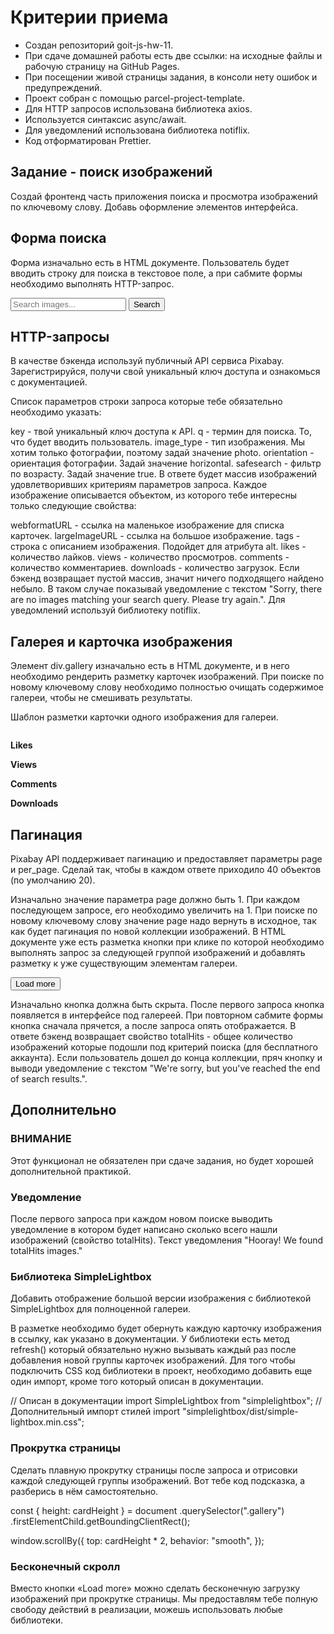 # Критерии приема 
- Создан репозиторий goit-js-hw-11. 
- При сдаче домашней работы есть две ссылки: на исходные файлы и рабочую страницу на GitHub Pages. 
- При посещении живой страницы задания, в консоли нету ошибок и предупреждений. 
- Проект собран с помощью parcel-project-template. 
- Для HTTP запросов использована библиотека axios. 
- Используется синтаксис async/await. 
- Для уведомлений использована библиотека notiflix. 
- Код отформатирован Prettier.

## Задание - поиск изображений

Создай фронтенд часть приложения поиска и просмотра изображений по ключевому слову. Добавь оформление элементов интерфейса.

## Форма поиска

Форма изначально есть в HTML документе. Пользователь будет вводить строку для
поиска в текстовое поле, а при сабмите формы необходимо выполнять HTTP-запрос.

   <form class="search-form" id="search-form">
     <input
       type="text"
       name="searchQuery"
       autocomplete="off"
       placeholder="Search images..."
     />
     <button type="submit">Search</button>
   </form>

## HTTP-запросы

В качестве бэкенда используй публичный API сервиса Pixabay. Зарегистрируйся,
получи свой уникальный ключ доступа и ознакомься с документацией.

Список параметров строки запроса которые тебе обязательно необходимо указать:

key - твой уникальный ключ доступа к API. q - термин для поиска. То, что будет
вводить пользователь. image_type - тип изображения. Мы хотим только фотографии,
поэтому задай значение photo. orientation - ориентация фотографии. Задай
значение horizontal. safesearch - фильтр по возрасту. Задай значение true. В
ответе будет массив изображений удовлетворивших критериям параметров запроса.
Каждое изображение описывается объектом, из которого тебе интересны только
следующие свойства:

webformatURL - ссылка на маленькое изображение для списка карточек.
largeImageURL - ссылка на большое изображение. tags - строка с описанием
изображения. Подойдет для атрибута alt. likes - количество лайков. views -
количество просмотров. comments - количество комментариев. downloads -
количество загрузок. Если бэкенд возвращает пустой массив, значит ничего
подходящего найдено небыло. В таком случае показывай уведомление с текстом
"Sorry, there are no images matching your search query. Please try again.". Для
уведомлений используй библиотеку notiflix.

## Галерея и карточка изображения

Элемент div.gallery изначально есть в HTML документе, и в него необходимо
рендерить разметку карточек изображений. При поиске по новому ключевому слову
необходимо полностью очищать содержимое галереи, чтобы не смешивать результаты.

<div class="gallery">
  <!-- Карточки изображений -->
</div>

Шаблон разметки карточки одного изображения для галереи.

<div class="photo-card">
  <img src="" alt="" loading="lazy" />
  <div class="info">
    <p class="info-item">
      <b>Likes</b>
    </p>
    <p class="info-item">
      <b>Views</b>
    </p>
    <p class="info-item">
      <b>Comments</b>
    </p>
    <p class="info-item">
      <b>Downloads</b>
    </p>
  </div>
</div>

## Пагинация

Pixabay API поддерживает пагинацию и предоставляет параметры page и per_page.
Сделай так, чтобы в каждом ответе приходило 40 объектов (по умолчанию 20).

Изначально значение параметра page должно быть 1. При каждом последующем
запросе, его необходимо увеличить на 1. При поиске по новому ключевому слову
значение page надо вернуть в исходное, так как будет пагинация по новой
коллекции изображений. В HTML документе уже есть разметка кнопки при клике по
которой необходимо выполнять запрос за следующей группой изображений и добавлять
разметку к уже существующим элементам галереи.

<button type="button" class="load-more">Load more</button>

Изначально кнопка должна быть скрыта. После первого запроса кнопка появляется в
интерфейсе под галереей. При повторном сабмите формы кнопка сначала прячется, а
после запроса опять отображается. В ответе бэкенд возвращает свойство
totalHits - общее количество изображений которые подошли под критерий поиска
(для бесплатного аккаунта). Если пользователь дошел до конца коллекции, пряч
кнопку и выводи уведомление с текстом "We're sorry, but you've reached the end
of search results.".

## Дополнительно

### ВНИМАНИЕ

Этот функционал не обязателен при сдаче задания, но будет хорошей дополнительной
практикой.

### Уведомление

После первого запроса при каждом новом поиске выводить уведомление в котором
будет написано сколько всего нашли изображений (свойство totalHits). Текст
уведомления "Hooray! We found totalHits images."

### Библиотека SimpleLightbox

Добавить отображение большой версии изображения с библиотекой SimpleLightbox для
полноценной галереи.

В разметке необходимо будет обернуть каждую карточку изображения в ссылку, как
указано в документации. У библиотеки есть метод refresh() который обязательно
нужно вызывать каждый раз после добавления новой группы карточек изображений.
Для того чтобы подключить CSS код библиотеки в проект, необходимо добавить еще
один импорт, кроме того который описан в документации.

// Описан в документации import SimpleLightbox from "simplelightbox"; //
Дополнительный импорт стилей import
"simplelightbox/dist/simple-lightbox.min.css";

### Прокрутка страницы

Сделать плавную прокрутку страницы после запроса и отрисовки каждой следующей
группы изображений. Вот тебе код подсказка, а разберись в нём самостоятельно.

const { height: cardHeight } = document .querySelector(".gallery")
.firstElementChild.getBoundingClientRect();

window.scrollBy({ top: cardHeight \* 2, behavior: "smooth", });

### Бесконечный скролл

Вместо кнопки «Load more» можно сделать бесконечную загрузку изображений при
прокрутке страницы. Мы предоставлям тебе полную свободу действий в реализации,
можешь использовать любые библиотеки.
